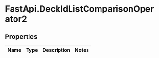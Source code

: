 # FastApi.DeckIdListComparisonOperator2

## Properties
Name | Type | Description | Notes
------------ | ------------- | ------------- | -------------
